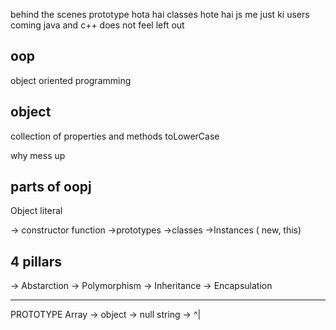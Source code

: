 behind the scenes prototype hota hai classes hote hai js me just ki users coming java and c++ does not feel left out 

## oop
object oriented programming

## object
collection of properties and methods
toLowerCase

why
mess up


## parts of oopj
Object literal

-> constructor function
->prototypes
->classes
->Instances ( new, this)

## 4 pillars
-> Abstarction
-> Polymorphism
-> Inheritance
-> Encapsulation




------------------------------------
PROTOTYPE
Array -> object -> null
string -> ^|



